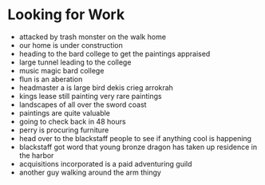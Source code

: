 # Looking for Work

- attacked by trash monster on the walk home
- our home is under construction
- heading to the bard college to get the paintings appraised
- large tunnel leading to the college
- music magic bard college
- flun is an aberation
- headmaster a is large bird dekis crieg arrokrah
- kings lease still painting very rare paintings
- landscapes of all over the sword coast
- paintings are quite valuable
- going to check back in 48 hours
- perry is procuring furniture
- head over to the blackstaff people to see if anything cool is happening
- blackstaff got word that young bronze dragon has taken up residence in the harbor
- acquisitions incorporated is a paid adventuring guild
- another guy walking around the arm thingy

